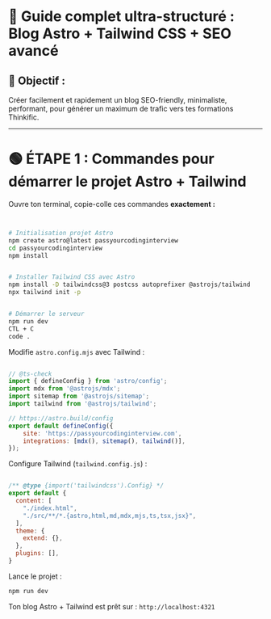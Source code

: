 
# 🚀 **Guide complet ultra-structuré : Blog Astro + Tailwind CSS + SEO avancé**
## 🎯 **Objectif :**
Créer facilement et rapidement un blog SEO-friendly, minimaliste, performant, pour générer un maximum de trafic vers tes formations Thinkific.

---

# 🟢 **ÉTAPE 1 : Commandes pour démarrer le projet Astro + Tailwind**

Ouvre ton terminal, copie-colle ces commandes **exactement :**

```bash


# Initialisation projet Astro
npm create astro@latest passyourcodinginterview
cd passyourcodinginterview
npm install


# Installer Tailwind CSS avec Astro
npm install -D tailwindcss@3 postcss autoprefixer @astrojs/tailwind
npx tailwind init -p


# Démarrer le serveur
npm run dev
CTL + C
code .


```

Modifie `astro.config.mjs` avec Tailwind :



```js

// @ts-check
import { defineConfig } from 'astro/config';
import mdx from '@astrojs/mdx';
import sitemap from '@astrojs/sitemap';
import tailwind from '@astrojs/tailwind';

// https://astro.build/config
export default defineConfig({
	site: 'https://passyourcodinginterview.com',
	integrations: [mdx(), sitemap(), tailwind()],
});


```

Configure Tailwind (`tailwind.config.js`) :

```js

/** @type {import('tailwindcss').Config} */
export default {
  content: [
    "./index.html",
    "./src/**/*.{astro,html,md,mdx,mjs,ts,tsx,jsx}",
  ],
  theme: {
    extend: {},
  },
  plugins: [],
}

```

Lance le projet :
```bash
npm run dev
```

Ton blog Astro + Tailwind est prêt sur : `http://localhost:4321`

